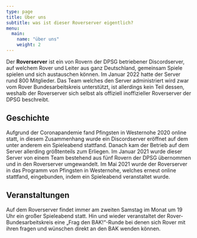 ```yaml
---
type: page
title: Über uns
subtitle: was ist dieser Roverserver eigentlich?
menu:
  main:
    name: "über uns"
    weight: 2
---
```


Der **Roverserver** ist ein von Rovern der DPSG betriebener Discordserver, auf welchem Rover und Leiter aus ganz Deutschland, gemeinsam Spiele spielen und sich austauschen können. Im Januar 2022 hatte der Server rund 800 Mitglieder. Das Team welches den Server administriert wird zwar vom Rover Bundesarbeitskreis unterstützt, ist allerdings kein Teil dessen, weshalb der Roverserver sich selbst als offiziell inoffizieller Roverserver der DPSG beschreibt.

## Geschichte
Aufgrund der Coronapandemie fand Pfingsten in Westernohe 2020 online statt, in diesem Zusammenhang wurde ein Discordserver eröffnet auf dem unter anderem ein Spieleabend stattfand. 
Danach kam der Betrieb auf dem Server allerding größtenteils zum Erliegen. 
Im Januar 2021 wurde dieser Server von einem Team bestehend aus fünf Rovern der DPSG übernommen und in den Roverserver umgewandelt. 
Im Mai 2021 wurde der Roverserver in das Programm von Pfingsten in Westernohe, welches erneut online stattfand, eingebunden, indem ein Spieleabend veranstaltet wurde.

## Veranstaltungen
Auf dem Roverserver findet immer am zweiten Samstag im Monat um 19 Uhr ein großer Spieleabend statt.
Hin und wieder veranstaltet der Rover-Bundesarbeitskreis eine „Frag den BAK!“-Runde bei denen sich Rover mit ihren fragen und wünschen direkt an den BAK wenden können.
